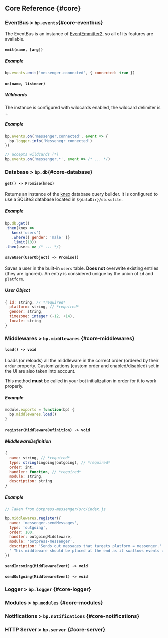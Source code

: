 ## Core Reference {#core}

### EventBus > `bp.events`{#core-eventbus}

The EventBus is an instance of [EventEmmitter2](https://github.com/asyncly/EventEmitter2), so all of its features are available. 

#### `emit(name, [arg])`

##### Example

```js
bp.events.emit('messenger.connected', { connected: true })
```

#### `on(name, listener)`

##### Wildcards

The instance is configured with wildcards enabled, the wildcard delimiter is **`.`**.

##### Example
```js
bp.events.on('messenger.connected', event => {
  bp.logger.info('Messenegr connected')
})

// accepts wildcards (*)
bp.events.on('messenger.*', event => /* ... */)
```

### Database > `bp.db`{#core-database}

#### `get() -> Promise(knex)`

Returns an instance of the [knex](http://knexjs.org/) database query builder. It is configured to use a SQLite3 database located in `${dataDir}/db.sqlite`.

##### Example

```js
bp.db.get()
.then(knex => 
   knex('users')
   .where({ gender: 'male' }}
   .limit(10))
.then(users => /* ... */)
```

#### `saveUser(UserObject) -> Promise()`

Saves a user in the built-in `users` table. **Does not** overwrite existing entries (they are ignored). An entry is considered unique by the union of `id` and `platform`.

##### User Object

```js
{ id: string, // *required*
  platform: string, // *required*
  gender: string,
  timezone: integer (-12, +14),
  locale: string
}
```

### Middlewares > `bp.middlewares` {#core-middlewares}

#### `load() -> void`

Loads (or reloads) all the middleware in the correct order (ordered by their `order` property. Customizations (custom order and enabled/disabled) set in the UI are also taken into account.

This method **must** be called in your bot initialization in order for it to work properly.

##### Example

```js
module.exports = function(bp) {
  bp.middlewares.load()
}
```

#### `register(MiddlewareDefinition) -> void`

##### MiddlewareDefinition

```js
{
  name: string, // *required*
  type: string(ingoing|outgoing), // *required*
  order: int,
  handler: function, // *required*
  module: string,
  description: string
}
```

##### Example

```js
// Taken from botpress-messenger/src/index.js

bp.middlewares.register({
  name: 'messenger.sendMessages',
  type: 'outgoing',
  order: 100,
  handler: outgoingMiddleware,
  module: 'botpress-messenger',
  description: 'Sends out messages that targets platform = messenger.' +
  ' This middleware should be placed at the end as it swallows events once sent.'
})
```

#### `sendIncoming(MiddlewareEvent) -> void`
#### `sendOutgoing(MiddlewareEvent) -> void`

### Logger > `bp.logger` {#core-logger}

### Modules > `bp.modules` {#core-modules}

### Notifications > `bp.notifications` {#core-notifications}

### HTTP Server > `bp.server` {#core-server}

